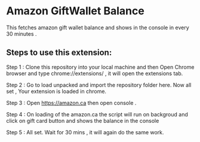 # Amazon GiftWallet Balance


This fetches amazon gift wallet balance and shows in the console in every 30 minutes .


Steps to use this extension:
----------------------------

Step 1 : Clone this repository into your local machine and then Open Chrome browser and type chrome://extensions/ , it will open the extensions tab.

Step 2 : Go to load unpacked and import the repository folder here. Now all set , Your extension is loaded in chrome. 

Step 3 : Open https://amazon.ca then open console .

Step 4 : On loading of the amazon.ca the script will run on backgroud and click on gift card button and shows the balance in the console

Step 5 : All set. Wait for 30 mins , it will again do the same work.

